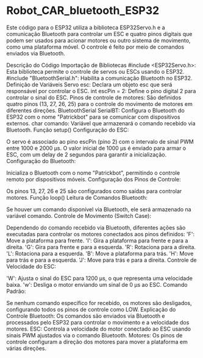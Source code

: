 # Robot_CAR_bluetooth_ESP32
Este código para o ESP32 utiliza a biblioteca ESP32Servo.h e a comunicação Bluetooth para controlar um ESC e quatro pinos digitais que podem ser usados para acionar motores ou outro sistema de movimento, como uma plataforma móvel. O controle é feito por meio de comandos enviados via Bluetooth.

Descrição do Código
Importação de Bibliotecas
#include <ESP32Servo.h>: Esta biblioteca permite o controle de servos ou ESCs usando o ESP32.
#include "BluetoothSerial.h": Habilita a comunicação Bluetooth no ESP32.
Definição de Variáveis
Servo esc: Declara um objeto esc que será responsável por controlar o ESC.
int escPin = 2: Define o pino digital 2 para controlar o sinal do ESC.
Pinos de controle de motores: São definidos quatro pinos (13, 27, 26, 25) para o controle do movimento de motores em diferentes direções.
BluetoothSerial SerialBT: Configura o Bluetooth do ESP32 com o nome "Patrickbot" para se comunicar com dispositivos externos.
char comando: Variável que armazenará o comando recebido via Bluetooth.
Função setup()
Configuração do ESC:

O servo é associado ao pino escPin (pino 2) com o intervalo de sinal PWM entre 1000 e 2000 µs.
O valor inicial de 1000 µs é enviado para armar o ESC, com um delay de 2 segundos para garantir a inicialização.
Configuração do Bluetooth:

Inicializa o Bluetooth com o nome "Patrickbot", permitindo o controle remoto por dispositivos móveis.
Configuração dos Pinos de Controle:

Os pinos 13, 27, 26 e 25 são configurados como saídas para controlar motores.
Função loop()
Leitura de Comandos Bluetooth:

Se houver um comando disponível via Bluetooth, ele será armazenado na variável comando.
Controle de Movimento (Switch Case):

Dependendo do comando recebido via Bluetooth, diferentes ações são executadas para controlar os motores conectados aos pinos definidos:
'F': Move a plataforma para frente.
'I': Gira a plataforma para frente e para a direita.
'G': Gira para frente e para a esquerda.
'R': Rotaciona para a direita.
'L': Rotaciona para a esquerda.
'B': Move a plataforma para trás.
'H': Move para trás e para a esquerda.
'J': Move para trás e para a direita.
Controle de Velocidade do ESC:

'W': Ajusta o sinal do ESC para 1200 µs, o que representa uma velocidade baixa.
'w': Desliga o motor enviando um sinal de 0 µs ao ESC.
Comando Padrão:

Se nenhum comando específico for recebido, os motores são desligados, configurando todos os pinos de controle como LOW.
Explicação do Controle
Bluetooth: Os comandos são enviados via Bluetooth e processados pelo ESP32 para controlar o movimento e a velocidade dos motores.
ESC: Controla a velocidade do motor conectado ao ESC usando sinais PWM ajustados via o comando Bluetooth.
Motores: Os pinos de controle configuram a direção dos motores para mover a plataforma em várias direções.
